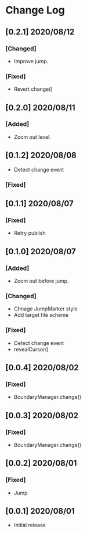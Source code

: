 # Change Log

## [0.2.1] 2020/08/12

### [Changed]

- Improve jump.

### [Fixed]

- Revert change()

## [0.2.0] 2020/08/11

### [Added]

- Zoom out level.

## [0.1.2] 2020/08/08

- Detect change event

### [Fixed]

## [0.1.1] 2020/08/07

### [Fixed]

- Retry publish

## [0.1.0] 2020/08/07

### [Added]

- Zoom out before jump.

### [Changed]

- Chnage JumpMarker style
- Add target file scheme

### [Fixed]

- Detect change event
- revealCursor()

## [0.0.4] 2020/08/02

### [Fixed]

- BoundaryManager.change()

## [0.0.3] 2020/08/02

### [Fixed]

- BoundaryManager.change()

## [0.0.2] 2020/08/01

### [Fixed]

- Jump

## [0.0.1] 2020/08/01

- Initial release
